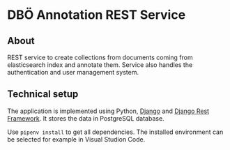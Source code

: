 # DBÖ Annotation REST Service

## About

REST service to create collections from documents coming from elasticsearch index and annotate them.
Service also handles the authentication and user management system.

## Technical setup

The application is implemented using Python, [Django](https://www.djangoproject.com/) and [Django Rest Framework](https://www.django-rest-framework.org/).
It stores the data in PostgreSQL database.

Use `pipenv install` to get all dependencies.
The installed environment can be selected for example in Visual Studion Code.
